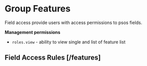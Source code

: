 <!-- include(data_structures.md) -->

# Group Features

Field access provide users with access permissions to psos fields.

**Management permissions**

- `roles.view` - ability to view single and list of feature list

## Field Access Rules [/features]

<!-- include(list.md) -->
